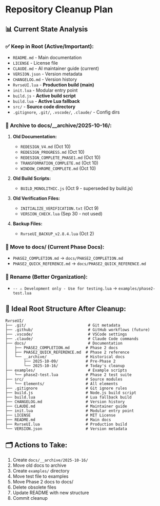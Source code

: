 # Repository Cleanup Plan

## 📊 Current State Analysis

### ✅ Keep in Root (Active/Important):
- `README.md` - Main documentation
- `LICENSE` - License file
- `CLAUDE.md` - AI maintainer guide (current)
- `VERSION.json` - Version metadata
- `CHANGELOG.md` - Version history
- `RvrseUI.lua` - **Production build (main)**
- `init.lua` - Modular entry point
- `build.js` - **Active build script**
- `build.lua` - **Active Lua fallback**
- `src/` - **Source code directory**
- `.gitignore`, `.git/`, `.vscode/`, `.claude/` - Config dirs

### 📁 Archive to docs/__archive/2025-10-16/:
1. **Old Documentation:**
   - `REDESIGN_V4.md` (Oct 10)
   - `REDESIGN_PROGRESS.md` (Oct 10)
   - `REDESIGN_COMPLETE_PHASE1.md` (Oct 10)
   - `TRANSFORMATION_COMPLETE.md` (Oct 10)
   - `WINDOW_CHROME_COMPLETE.md` (Oct 10)

2. **Old Build Scripts:**
   - `BUILD_MONOLITHIC.js` (Oct 9 - superseded by build.js)

3. **Old Verification Files:**
   - `INITIALIZE_VERIFICATION.txt` (Oct 9)
   - `VERSION_CHECK.lua` (Sep 30 - not used)

4. **Backup Files:**
   - `RvrseUI_BACKUP_v2.8.4.lua` (Oct 2)

### 📌 Move to docs/ (Current Phase Docs):
- `PHASE2_COMPLETION.md` → `docs/PHASE2_COMPLETION.md`
- `PHASE2_QUICK_REFERENCE.md` → `docs/PHASE2_QUICK_REFERENCE.md`

### 📝 Rename (Better Organization):
- `-- ⚠️ Development only - Use for testing.lua` → `examples/phase2-test.lua`

## 🎯 Ideal Root Structure After Cleanup:

```
RvrseUI/
├── .git/                           # Git metadata
├── .github/                        # GitHub workflows (future)
├── .vscode/                        # VSCode settings
├── .claude/                        # Claude Code commands
├── docs/                           # Documentation
│   ├── PHASE2_COMPLETION.md       # Phase 2 docs
│   ├── PHASE2_QUICK_REFERENCE.md  # Phase 2 reference
│   └── __archive/                 # Historical docs
│       ├── 2025-10-09/            # Pre-Phase 2
│       └── 2025-10-16/            # Today's cleanup
├── examples/                       # Example scripts
│   └── phase2-test.lua            # Phase 2 test suite
├── src/                           # Source modules
│   └── Elements/                  # All elements
├── .gitignore                     # Git ignore rules
├── build.js                       # Node.js build script
├── build.lua                      # Lua fallback build
├── CHANGELOG.md                   # Version history
├── CLAUDE.md                      # Maintainer guide
├── init.lua                       # Modular entry point
├── LICENSE                        # MIT License
├── README.md                      # Main docs
├── RvrseUI.lua                    # Production build
└── VERSION.json                   # Version metadata
```

## 🗂️ Actions to Take:

1. Create `docs/__archive/2025-10-16/`
2. Move old docs to archive
3. Create `examples/` directory
4. Move test file to examples
5. Move Phase 2 docs to docs/
6. Delete obsolete files
7. Update README with new structure
8. Commit cleanup
